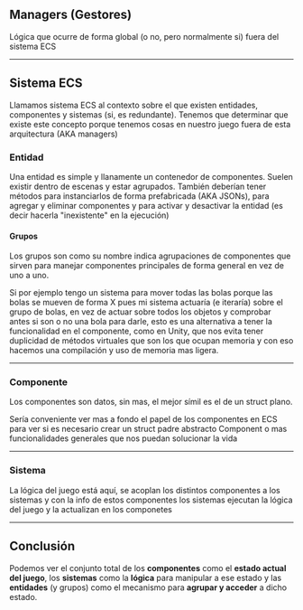 ## Managers (Gestores)

Lógica que ocurre de forma global (o no, pero normalmente si) fuera del sistema ECS

---

## Sistema ECS

Llamamos sistema ECS al contexto sobre el que existen entidades, componentes y sistemas (si, es redundante). Tenemos que determinar que existe este concepto porque tenemos cosas en nuestro juego fuera de esta arquitectura (AKA managers)

### Entidad

Una entidad es simple y llanamente un contenedor de componentes. Suelen existir dentro de escenas y estar agrupados. También deberían tener métodos para instanciarlos de forma prefabricada (AKA JSONs), para agregar y eliminar componentes y para activar y desactivar la entidad (es decir hacerla "inexistente" en la ejecución)

#### Grupos

Los grupos son como su nombre indica agrupaciones de componentes que sirven para manejar componentes principales de forma general en vez de uno a uno.

Si por ejemplo tengo un sistema para mover todas las bolas porque las bolas se mueven de forma X pues mi sistema actuaría (e iteraría) sobre el grupo de bolas, en vez de actuar sobre todos los objetos y comprobar antes si son o no una bola para darle, esto es una alternativa a tener la funcionalidad en el componente, como en Unity, que nos evita tener duplicidad de métodos virtuales que son los que ocupan memoria y con eso hacemos una compilación y uso de memoria mas ligera.

---

### Componente

Los componentes son datos, sin mas, el mejor símil es el de un struct plano.

Sería conveniente ver mas a fondo el papel de los componentes en ECS para ver si es necesario crear un struct padre abstracto Component o mas funcionalidades generales que nos puedan solucionar la vida

---

### Sistema

La lógica del juego está aquí, se acoplan los distintos componentes a los sistemas y con la info de estos componentes los sistemas ejecutan la lógica del juego y la actualizan en los componetes

---

## Conclusión

Podemos ver el conjunto total de los **componentes** como el **estado actual del juego**, los **sistemas** como la **lógica** para manipular a ese estado y las **entidades** (y grupos) como el mecanismo para **agrupar y acceder** a dicho estado.